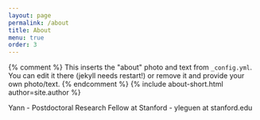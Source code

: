 ```yaml
---
layout: page
permalink: /about
title: About
menu: true
order: 3
---
```


{% comment %}
  This inserts the "about" photo and text from `_config.yml`.
  You can edit it there (jekyll needs restart!) or remove it and provide your own photo/text.
{% endcomment %}
{% include about-short.html author=site.author %}

Yann - Postdoctoral Research Fellow at Stanford - yleguen at stanford.edu
